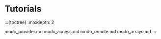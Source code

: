 # Tutorials

:::{toctree}
:maxdepth: 2

modo_provider.md
modo_access.md
modo_remote.md
modo_arrays.md
:::
